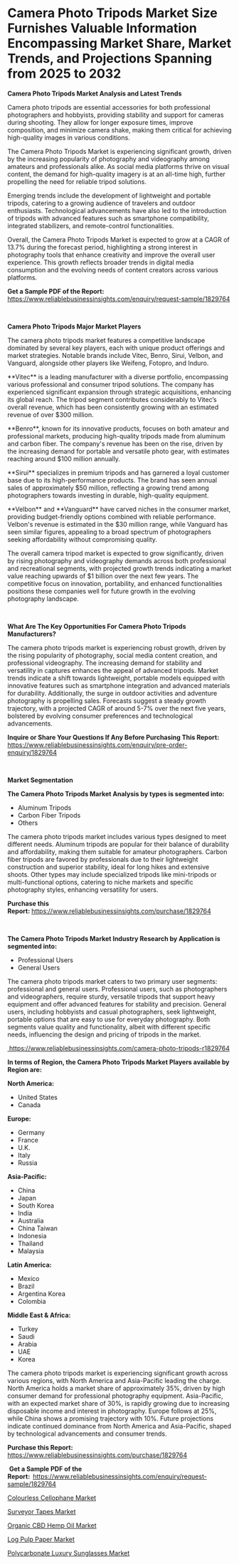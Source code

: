 <p><h1>Camera Photo Tripods Market Size Furnishes Valuable Information Encompassing Market Share, Market Trends, and Projections Spanning from 2025 to 2032</h1></p><p><strong>Camera Photo Tripods Market Analysis and Latest Trends</strong></p>
<p><p>Camera photo tripods are essential accessories for both professional photographers and hobbyists, providing stability and support for cameras during shooting. They allow for longer exposure times, improve composition, and minimize camera shake, making them critical for achieving high-quality images in various conditions.</p><p>The Camera Photo Tripods Market is experiencing significant growth, driven by the increasing popularity of photography and videography among amateurs and professionals alike. As social media platforms thrive on visual content, the demand for high-quality imagery is at an all-time high, further propelling the need for reliable tripod solutions. </p><p>Emerging trends include the development of lightweight and portable tripods, catering to a growing audience of travelers and outdoor enthusiasts. Technological advancements have also led to the introduction of tripods with advanced features such as smartphone compatibility, integrated stabilizers, and remote-control functionalities. </p><p>Overall, the Camera Photo Tripods Market is expected to grow at a CAGR of 13.7% during the forecast period, highlighting a strong interest in photography tools that enhance creativity and improve the overall user experience. This growth reflects broader trends in digital media consumption and the evolving needs of content creators across various platforms.</p></p>
<p><strong>Get a Sample PDF of the Report:&nbsp;</strong> <a href="https://www.reliablebusinessinsights.com/enquiry/request-sample/1829764?utm_campaign=118&utm_medium=2&utm_source=Github&utm_content=ia&utm_term=05042025&utm_id=camera-photo-tripods">https://www.reliablebusinessinsights.com/enquiry/request-sample/1829764</a></p>
<p>&nbsp;</p>
<p><strong>Camera Photo Tripods Major Market Players</strong></p>
<p><p>The camera photo tripods market features a competitive landscape dominated by several key players, each with unique product offerings and market strategies. Notable brands include Vitec, Benro, Sirui, Velbon, and Vanguard, alongside other players like Weifeng, Fotopro, and Induro.</p><p>**Vitec** is a leading manufacturer with a diverse portfolio, encompassing various professional and consumer tripod solutions. The company has experienced significant expansion through strategic acquisitions, enhancing its global reach. The tripod segment contributes considerably to Vitec’s overall revenue, which has been consistently growing with an estimated revenue of over $300 million.</p><p>**Benro**, known for its innovative products, focuses on both amateur and professional markets, producing high-quality tripods made from aluminum and carbon fiber. The company's revenue has been on the rise, driven by the increasing demand for portable and versatile photo gear, with estimates reaching around $100 million annually.</p><p>**Sirui** specializes in premium tripods and has garnered a loyal customer base due to its high-performance products. The brand has seen annual sales of approximately $50 million, reflecting a growing trend among photographers towards investing in durable, high-quality equipment.</p><p>**Velbon** and **Vanguard** have carved niches in the consumer market, providing budget-friendly options combined with reliable performance. Velbon's revenue is estimated in the $30 million range, while Vanguard has seen similar figures, appealing to a broad spectrum of photographers seeking affordability without compromising quality.</p><p>The overall camera tripod market is expected to grow significantly, driven by rising photography and videography demands across both professional and recreational segments, with projected growth trends indicating a market value reaching upwards of $1 billion over the next few years. The competitive focus on innovation, portability, and enhanced functionalities positions these companies well for future growth in the evolving photography landscape.</p></p>
<p>&nbsp;</p>
<p><strong>What Are The Key Opportunities For Camera Photo Tripods Manufacturers?</strong></p>
<p><p>The camera photo tripods market is experiencing robust growth, driven by the rising popularity of photography, social media content creation, and professional videography. The increasing demand for stability and versatility in captures enhances the appeal of advanced tripods. Market trends indicate a shift towards lightweight, portable models equipped with innovative features such as smartphone integration and advanced materials for durability. Additionally, the surge in outdoor activities and adventure photography is propelling sales. Forecasts suggest a steady growth trajectory, with a projected CAGR of around 5-7% over the next five years, bolstered by evolving consumer preferences and technological advancements.</p></p>
<p><strong>Inquire or Share Your Questions If Any Before Purchasing This Report:</strong> <a href="https://www.reliablebusinessinsights.com/enquiry/pre-order-enquiry/1829764?utm_campaign=118&utm_medium=2&utm_source=Github&utm_content=ia&utm_term=05042025&utm_id=camera-photo-tripods">https://www.reliablebusinessinsights.com/enquiry/pre-order-enquiry/1829764</a></p>
<p>&nbsp;</p>
<p><strong>Market Segmentation</strong></p>
<p><strong>The Camera Photo Tripods Market Analysis by types is segmented into:</strong></p>
<p><ul><li>Aluminum Tripods</li><li>Carbon Fiber Tripods</li><li>Others</li></ul></p>
<p><p>The camera photo tripods market includes various types designed to meet different needs. Aluminum tripods are popular for their balance of durability and affordability, making them suitable for amateur photographers. Carbon fiber tripods are favored by professionals due to their lightweight construction and superior stability, ideal for long hikes and extensive shoots. Other types may include specialized tripods like mini-tripods or multi-functional options, catering to niche markets and specific photography styles, enhancing versatility for users.</p></p>
<p><strong>Purchase this Report:&nbsp;</strong><a href="https://www.reliablebusinessinsights.com/purchase/1829764?utm_campaign=118&utm_medium=2&utm_source=Github&utm_content=ia&utm_term=05042025&utm_id=camera-photo-tripods">https://www.reliablebusinessinsights.com/purchase/1829764</a></p>
<p>&nbsp;</p>
<p><strong>The Camera Photo Tripods Market Industry Research by Application is segmented into:</strong></p>
<p><ul><li>Professional Users</li><li>General Users</li></ul></p>
<p><p>The camera photo tripods market caters to two primary user segments: professional and general users. Professional users, such as photographers and videographers, require sturdy, versatile tripods that support heavy equipment and offer advanced features for stability and precision. General users, including hobbyists and casual photographers, seek lightweight, portable options that are easy to use for everyday photography. Both segments value quality and functionality, albeit with different specific needs, influencing the design and pricing of tripods in the market.</p></p>
<p><a href="https://www.reliablebusinessinsights.com/camera-photo-tripods-r1829764?utm_campaign=118&utm_medium=2&utm_source=Github&utm_content=ia&utm_term=05042025&utm_id=camera-photo-tripods">&nbsp;https://www.reliablebusinessinsights.com/camera-photo-tripods-r1829764</a></p>
<p><strong>In terms of Region, the Camera Photo Tripods Market Players available by Region are:</strong></p>
<p>
    <p> <strong> North America: </strong>
        <ul>
            <li>United States</li>
            <li>Canada</li>
        </ul>
        </p> 
    <p> <strong> Europe: </strong>
        <ul>
            <li>Germany</li>
            <li>France</li>
            <li>U.K.</li>
            <li>Italy</li>
            <li>Russia</li>
        </ul>
        </p> 
    <p> <strong> Asia-Pacific: </strong>
        <ul>
            <li>China</li>
            <li>Japan</li>
            <li>South Korea</li>
            <li>India</li>
            <li>Australia</li>
            <li>China Taiwan</li>
            <li>Indonesia</li>
            <li>Thailand</li>
            <li>Malaysia</li>
        </ul>
        </p> 
    <p> <strong> Latin America: </strong>
        <ul>
            <li>Mexico</li>
            <li>Brazil</li>
            <li>Argentina Korea</li>
            <li>Colombia</li>
        </ul>
        </p> 
    <p> <strong> Middle East & Africa: </strong>
        <ul>
            <li>Turkey</li>
            <li>Saudi</li>
            <li>Arabia</li>
            <li>UAE</li>
            <li>Korea</li>
        </ul>
    </p>
    </p>
<p><p>The camera photo tripods market is experiencing significant growth across various regions, with North America and Asia-Pacific leading the charge. North America holds a market share of approximately 35%, driven by high consumer demand for professional photography equipment. Asia-Pacific, with an expected market share of 30%, is rapidly growing due to increasing disposable income and interest in photography. Europe follows at 25%, while China shows a promising trajectory with 10%. Future projections indicate continued dominance from North America and Asia-Pacific, shaped by technological advancements and consumer trends.</p></p>
<p><strong>Purchase this Report: </strong><a href="https://www.reliablebusinessinsights.com/purchase/1829764?utm_campaign=118&utm_medium=2&utm_source=Github&utm_content=ia&utm_term=05042025&utm_id=camera-photo-tripods">https://www.reliablebusinessinsights.com/purchase/1829764</a></p>
<p>&nbsp;<strong>Get a Sample PDF of the Report:&nbsp;&nbsp;</strong><a href="https://www.reliablebusinessinsights.com/enquiry/request-sample/1829764?utm_campaign=118&utm_medium=2&utm_source=Github&utm_content=ia&utm_term=05042025&utm_id=camera-photo-tripods">https://www.reliablebusinessinsights.com/enquiry/request-sample/1829764</a></p>
<p><strong></strong></p>
<p><p><a href="https://github.com/nkomdaumis16/Market-Research-Report-List-1/blob/main/colourless-cellophane-market.md?utm_campaign=118&utm_medium=2&utm_source=Github&utm_content=ia&utm_term=05042025&utm_id=camera-photo-tripods">Colourless Cellophane Market</a></p><p><a href="https://github.com/khifzaba/Market-Research-Report-List-1/blob/main/surveyor-tapes-market.md?utm_campaign=118&utm_medium=2&utm_source=Github&utm_content=ia&utm_term=05042025&utm_id=camera-photo-tripods">Surveyor Tapes Market</a></p><p><a href="https://github.com/welfmimon/Market-Research-Report-List-1/blob/main/organic-cbd-hemp-oil-market.md?utm_campaign=118&utm_medium=2&utm_source=Github&utm_content=ia&utm_term=05042025&utm_id=camera-photo-tripods">Organic CBD Hemp Oil Market</a></p><p><a href="https://github.com/amramcocosxa/Market-Research-Report-List-1/blob/main/log-pulp-paper-market.md?utm_campaign=118&utm_medium=2&utm_source=Github&utm_content=ia&utm_term=05042025&utm_id=camera-photo-tripods">Log Pulp Paper Market</a></p><p><a href="https://github.com/ioniafidian4/Market-Research-Report-List-1/blob/main/polycarbonate-luxury-sunglasses-market.md?utm_campaign=118&utm_medium=2&utm_source=Github&utm_content=ia&utm_term=05042025&utm_id=camera-photo-tripods">Polycarbonate Luxury Sunglasses Market</a></p></p>
